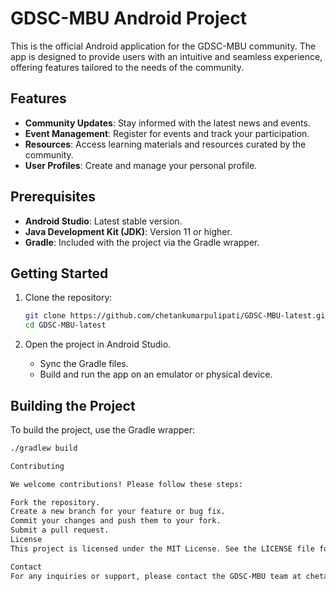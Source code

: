 # GDSC-MBU Android Project

This is the official Android application for the GDSC-MBU community. The app is designed to provide users with an intuitive and seamless experience, offering features tailored to the needs of the community.

## Features

-   **Community Updates**: Stay informed with the latest news and events.
-   **Event Management**: Register for events and track your participation.
-   **Resources**: Access learning materials and resources curated by the community.
-   **User Profiles**: Create and manage your personal profile.

## Prerequisites

-   **Android Studio**: Latest stable version.
-   **Java Development Kit (JDK)**: Version 11 or higher.
-   **Gradle**: Included with the project via the Gradle wrapper.

## Getting Started

1.  Clone the repository:

    ```bash
    git clone https://github.com/chetankumarpulipati/GDSC-MBU-latest.git
    cd GDSC-MBU-latest
    ```

2.  Open the project in Android Studio.
    -   Sync the Gradle files.
    -   Build and run the app on an emulator or physical device.

## Building the Project

To build the project, use the Gradle wrapper:

```bash
./gradlew build

Contributing

We welcome contributions! Please follow these steps:

Fork the repository.
Create a new branch for your feature or bug fix.   
Commit your changes and push them to your fork.
Submit a pull request.   
License
This project is licensed under the MIT License. See the LICENSE file for details.

Contact
For any inquiries or support, please contact the GDSC-MBU team at chetankumarpulipati.